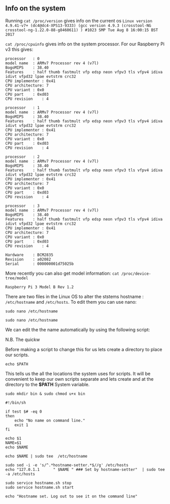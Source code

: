 
## Info on the system 
Running `cat /proc/version` gives info on the current os `Linux version 4.9.41-v7+ (dc4@dc4-XPS13-9333) (gcc version 4.9.3 (crosstool-NG crosstool-ng-1.22.0-88-g8460611) ) #1023 SMP Tue Aug 8 16:00:15 BST 2017`

`cat /proc/cpuinfo` gives info on the system processor. For our Raspberry Pi v3 this gives:

```
processor	: 0
model name	: ARMv7 Processor rev 4 (v7l)
BogoMIPS	: 38.40
Features	: half thumb fastmult vfp edsp neon vfpv3 tls vfpv4 idiva idivt vfpd32 lpae evtstrm crc32 
CPU implementer	: 0x41
CPU architecture: 7
CPU variant	: 0x0
CPU part	: 0xd03
CPU revision	: 4

processor	: 1
model name	: ARMv7 Processor rev 4 (v7l)
BogoMIPS	: 38.40
Features	: half thumb fastmult vfp edsp neon vfpv3 tls vfpv4 idiva idivt vfpd32 lpae evtstrm crc32 
CPU implementer	: 0x41
CPU architecture: 7
CPU variant	: 0x0
CPU part	: 0xd03
CPU revision	: 4

processor	: 2
model name	: ARMv7 Processor rev 4 (v7l)
BogoMIPS	: 38.40
Features	: half thumb fastmult vfp edsp neon vfpv3 tls vfpv4 idiva idivt vfpd32 lpae evtstrm crc32 
CPU implementer	: 0x41
CPU architecture: 7
CPU variant	: 0x0
CPU part	: 0xd03
CPU revision	: 4

processor	: 3
model name	: ARMv7 Processor rev 4 (v7l)
BogoMIPS	: 38.40
Features	: half thumb fastmult vfp edsp neon vfpv3 tls vfpv4 idiva idivt vfpd32 lpae evtstrm crc32 
CPU implementer	: 0x41
CPU architecture: 7
CPU variant	: 0x0
CPU part	: 0xd03
CPU revision	: 4

Hardware	: BCM2835
Revision	: a02082
Serial		: 000000001d75025b
```


More recently you can also get model information: `cat /proc/device-tree/model`
```
Raspberry Pi 3 Model B Rev 1.2
```



There are two files in the Linux OS to alter the ststems hostname : `/etc/hostname` and `/etc/hosts`.  To edit them you can use nano:
```
sudo nano /etc/hostname
```
```
sudo nano /etc/hostname
```
We can edit the the name automatically by using the following script:

N.B. The quickw

Before making a script to change this for us lets create a directory to place our scripts.  

```
echo $PATH
```
This tells us the all the locations the system uses for scripts.  It will be convenient to keep our own scripts separate and lets create and at the directory to the **$PATH** System variable. 

```
sudo mkdir bin & sudo chmod u+x bin
```



```
#!/bin/sh

if test $# -eq 0
then
    echo "No name on command line."
    exit 1
fi

echo $1
NAME=$1
echo $NAME

echo $NAME | sudo tee  /etc/hostname

sudo sed -i -e 's/^.*hostname-setter.*$//g' /etc/hosts
echo "127.0.1.1      " $NAME " ### Set by hostname-setter"  | sudo tee -a /etc/hosts

sudo service hostname.sh stop
sudo service hostname.sh start

echo "Hostname set. Log out to see it on the command line"
```
